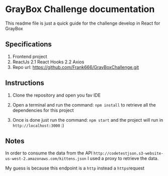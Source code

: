 # GrayBox Challenge documentation

This readme file is just a quick guide for the challenge develop in React for GrayBox

## Specifications

1. Frontend project
2. ReactJs
  2.1 React Hooks
  2.2 Axios
3. Repo url: https://github.com/Frank666/GrayBoxChallenge.git

## Instructions

1. Clone the repository and open you fav IDE 

2. Open a terminal and run the command: `npm install` to retrieve all the dependencies for this project

3. Once is done just run the command: `npm start` and the project will run in `http://localhost:3000` :)

## Notes

In order to consume the data from the API `http://codetestjson.s3-website-us-west-2.amazonaws.com/kittens.json` I used a proxy to retrieve the data.

My guess is because this endpoint is a `http` instead a `https`request

